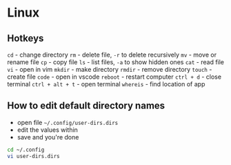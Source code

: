 # Linux
## Hotkeys
`cd` - change directory
`rm` - delete file, `-r` to delete recursively
`mv` - move or rename file
`cp` - copy file
`ls` - list files, `-a` to show hidden ones
`cat` - read file
`vi` - open in vim
`mkdir` - make directory
`rmdir` - remove directory
`touch` - create file
`code` - open in vscode
`reboot` - restart computer
`ctrl + d` - close terminal
`ctrl + alt + t` - open terminal
`whereis` - find location of app
## How to edit default directory names
- open file `~/.config/user-dirs.dirs`
- edit the values within
- save and you're done
```bash
cd ~/.config
vi user-dirs.dirs
```